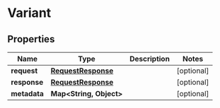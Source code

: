 
# Variant

## Properties
Name | Type | Description | Notes
------------ | ------------- | ------------- | -------------
**request** | [**RequestResponse**](RequestResponse.md) |  |  [optional]
**response** | [**RequestResponse**](RequestResponse.md) |  |  [optional]
**metadata** | **Map&lt;String, Object&gt;** |  |  [optional]




